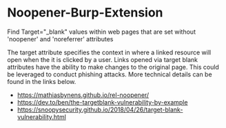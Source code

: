 # Noopener-Burp-Extension
Find Target="_blank" values within web pages that are set without 'noopener' and 'noreferrer' attributes


The target attribute specifies the context in where a linked resource will open when the it is clicked by a user. Links opened via target blank attributes have the ability to make changes to the original page. This could be leveraged to conduct phishing attacks. More technical details can be found in the links below.

* https://mathiasbynens.github.io/rel-noopener/
* https://dev.to/ben/the-targetblank-vulnerability-by-example
* https://snoopysecurity.github.io/2018/04/26/target-blank-vulnerability.html
